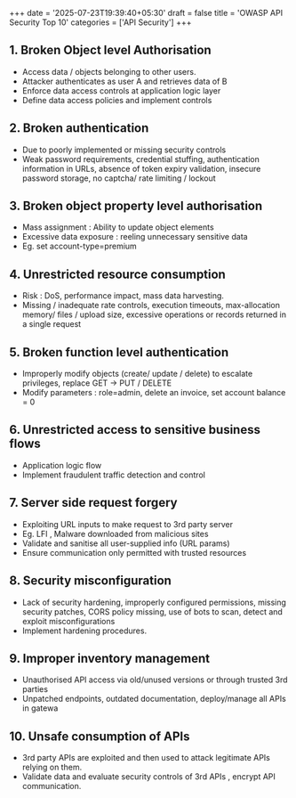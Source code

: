 +++
date = '2025-07-23T19:39:40+05:30'
draft = false
title = 'OWASP API Security Top 10'
categories = ['API Security']
+++
## 1. Broken Object level Authorisation 
- Access data / objects belonging to other users.
- Attacker authenticates as user A and retrieves data of B
- Enforce data access controls at application logic layer
- Define data access policies and implement controls


## 2. Broken authentication
- Due to poorly implemented or missing security controls
- Weak password requirements, credential stuffing, authentication information in URLs, absence of token expiry validation, insecure password storage, no captcha/ rate limiting / lockout


## 3. Broken object property level authorisation
- Mass assignment : Ability to update object elements
- Excessive data exposure : reeling unnecessary sensitive data
- Eg. set account-type=premium

## 4. Unrestricted resource consumption
- Risk : DoS, performance impact, mass data harvesting.
- Missing / inadequate rate controls, execution timeouts, max-allocation memory/ files / upload size, excessive operations or records returned in a single request

## 5. Broken function level authentication
- Improperly modify objects (create/ update / delete) to escalate privileges, replace GET → PUT / DELETE
- Modify parameters : role=admin, delete an invoice, set account balance = 0


## 6. Unrestricted access to sensitive business flows
- Application logic flow
- Implement fraudulent traffic detection and control

## 7. Server side request forgery
- Exploiting URL inputs to make request to 3rd party server
- Eg. LFI , Malware downloaded from malicious sites
- Validate and sanitise all user-supplied info (URL params)
- Ensure communication only permitted with trusted resources

## 8. Security misconfiguration
- Lack of security hardening, improperly configured permissions, missing security patches, CORS policy missing, use of bots to scan, detect and exploit misconfigurations
- Implement hardening procedures.

## 9. Improper inventory management
- Unauthorised API access via old/unused versions or through trusted 3rd parties
- Unpatched endpoints, outdated documentation, deploy/manage all APIs in gatewa

## 10. Unsafe consumption of APIs
- 3rd party APIs are exploited and then used to attack legitimate APIs relying on them.
- Validate data and evaluate security controls of 3rd APIs , encrypt API communication.
